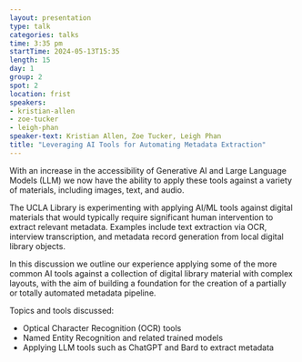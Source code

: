 ```yaml
---
layout: presentation
type: talk
categories: talks
time: 3:35 pm
startTime: 2024-05-13T15:35
length: 15
day: 1
group: 2
spot: 2
location: frist
speakers:
- kristian-allen
- zoe-tucker
- leigh-phan
speaker-text: Kristian Allen, Zoe Tucker, Leigh Phan
title: "Leveraging AI Tools for Automating Metadata Extraction"
---
```

With an increase in the accessibility of Generative AI and Large Language Models (LLM) we now have the ability to apply these tools against a variety of materials, including images, text, and audio.

The UCLA Library is experimenting with applying AI/ML tools against digital materials that would typically require significant human intervention to extract relevant metadata. Examples include text extraction via OCR, interview transcription, and metadata record generation from local digital library objects.

In this discussion we outline our experience applying some of the more common AI tools against a collection of digital library material with complex layouts, with the aim of building a foundation for the creation of a partially or totally automated metadata pipeline.

Topics and tools discussed:

* Optical Character Recognition (OCR) tools
* Named Entity Recognition and related trained models
* Applying LLM tools such as ChatGPT and Bard to extract metadata
